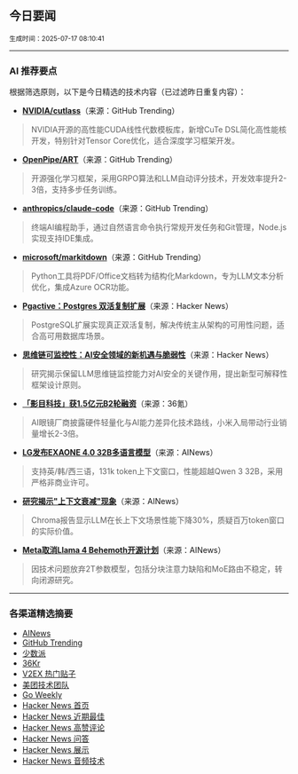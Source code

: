 ## 今日要闻

<sub> 生成时间：2025-07-17 08:10:41</sub>


---

### AI 推荐要点

根据筛选原则，以下是今日精选的技术内容（已过滤昨日重复内容）：

- **[NVIDIA/cutlass](https://github.com/NVIDIA/cutlass)**（来源：GitHub Trending）  
> NVIDIA开源的高性能CUDA线性代数模板库，新增CuTe DSL简化高性能核开发，特别针对Tensor Core优化，适合深度学习框架开发。

- **[OpenPipe/ART](https://github.com/OpenPipe/ART)**（来源：GitHub Trending）  
> 开源强化学习框架，采用GRPO算法和LLM自动评分技术，开发效率提升2-3倍，支持多步任务训练。

- **[anthropics/claude-code](https://github.com/anthropics/claude-code)**（来源：GitHub Trending）  
> 终端AI编程助手，通过自然语言命令执行常规开发任务和Git管理，Node.js实现支持IDE集成。

- **[microsoft/markitdown](https://github.com/microsoft/markitdown)**（来源：GitHub Trending）  
> Python工具将PDF/Office文档转为结构化Markdown，专为LLM文本分析优化，集成Azure OCR功能。

- **[Pgactive：Postgres 双活复制扩展](https://news.ycombinator.com/item?id=44580257)**（来源：Hacker News）  
> PostgreSQL扩展实现真正双活复制，解决传统主从架构的可用性问题，适合高可用数据库场景。

- **[思维链可监控性：AI安全领域的新机遇与脆弱性](https://news.ycombinator.com/item?id=44582855)**（来源：Hacker News）  
> 研究揭示保留LLM思维链监控能力对AI安全的关键作用，提出新型可解释性框架设计原则。

- **[「影目科技」获1.5亿元B2轮融资](https://36kr.com/p/3373278892988419)**（来源：36氪）  
> AI眼镜厂商披露硬件轻量化与AI能力差异化技术路线，小米入局带动行业销量增长2-3倍。

- **[LG发布EXAONE 4.0 32B多语言模型](https://huggingface.co/LGAI-EXAONE/EXAONE-4.0-32B)**（来源：AINews）  
> 支持英/韩/西三语，131k token上下文窗口，性能超越Qwen 3 32B，采用严格非商业许可。

- **[研究揭示"上下文衰减"现象](https://twitter.com/swyx/status/1944848537092809177)**（来源：AINews）  
> Chroma报告显示LLM在长上下文场景性能下降30%，质疑百万token窗口的实际价值。

- **[Meta取消Llama 4 Behemoth开源计划](https://analyticsindiamag.com/global-tech/meta-plans-to-abandon-llama-4-behemoth-but-why/)**（来源：AINews）  
> 因技术问题放弃2T参数模型，包括分块注意力缺陷和MoE路由不稳定，转向闭源研究。

---

### 各渠道精选摘要
- [AINews](./ai_news_summary_2025-07-17.md)
- [GitHub Trending](./github_trending_2025-07-17.md)
- [少数派](./shaoshupai_2025-07-17.md)
- [36Kr](./36kr_summary_2025-07-17.md)
- [V2EX 热门贴子](./v2ex_hot_2025-07-17.md)
- [美团技术团队](./meituan_2025-07-17.md)
- [Go Weekly](./go_weekly_2025-07-17.md)
- [Hacker News 首页](./hacker_news_frontpage_2025-07-17.md)
- [Hacker News 近期最佳](./hacker_news_best_2025-07-17.md)
- [Hacker News 高赞评论](./hacker_news_top_comments_2025-07-17.md)
- [Hacker News 问答](./hacker_news_ask_2025-07-17.md)
- [Hacker News 展示](./hacker_news_show_2025-07-17.md)
- [Hacker News 音频技术](./hacker_news_audio_tech_2025-07-17.md)